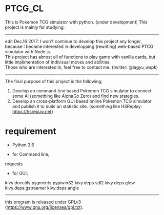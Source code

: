 # PTCG_CL

This is Pokemon TCG simulator with python. (under development)
This project is mainly for studying.

----
edit Dec.16 2017: 
I won't continue to develop this project any longer, because I became interested in developping (rewriting) web-based PTCG simulator with Node.js.<br>
This project has almost all of functions to play game with vanilla cards, but little implimentation of indivisual moves and abilities.<br>
Those who are interested in, feel free to contact me. (twitter: @lagyu_wspk)

----

The final purpose of this project is the following;
1. Develop an command-line based Pokemon TCG simulator to connect some AI (something like AlphaGo Zero) and find new srategies.<br>
2. Develop an cross-platform GUI based online Pokemon TCG simulator and publish it to build an statistic site. (something like HSReplay: https://hsreplay.net)

# requirement
- Python 3.6

- for Command line;

requests

- for GUI;

kivy docutils pygments pypiwin32 kivy.deps.sdl2 kivy.deps.glew kivy.deps.gstreamer kivy.deps.angle<br>

----

this program is released under GPLv3 (https://www.gnu.org/licenses/gpl.txt).

